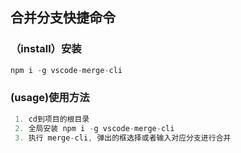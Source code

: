 ## 合并分支快捷命令

### （install）安装
```js
npm i -g vscode-merge-cli
```

### (usage)使用方法
```javascript
 1. cd到项目的根目录
 2. 全局安装 npm i -g vscode-merge-cli
 3. 执行 merge-cli, 弹出的框选择或者输入对应分支进行合并
```
